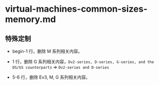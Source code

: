# virtual-machines-common-sizes-memory.md

## 特殊定制

* begin-1 行，删除 M 系列相关内容。

* 1 行，删除 G 系列相关内容，`Dv2-series, D-series, G-series, and the DS/GS counterparts` => `Dv2-series and D-series`

* 5-6 行，删除 Ev3, M, G 系列相关内容。
